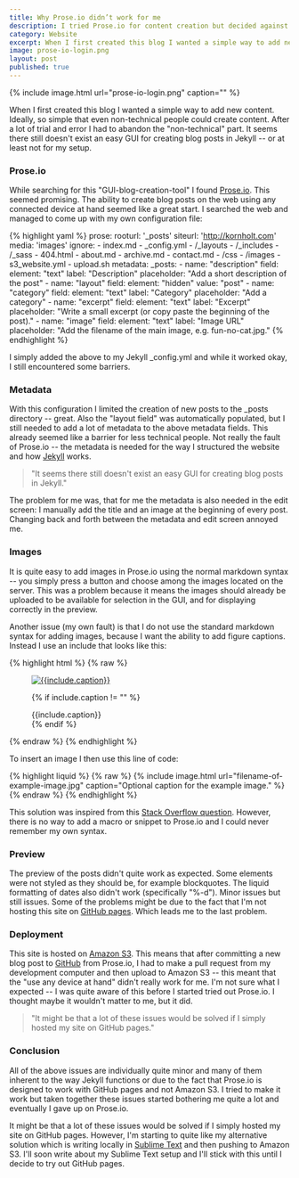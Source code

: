 ```yaml
---
title: Why Prose.io didn’t work for me
description: I tried Prose.io for content creation but decided against. Here's why.
category: Website
excerpt: When I first created this blog I wanted a simple way to add new content. Ideally, so simple that even non-technical people could create content. After a lot of trial and error I had to abandon the "non-technical" part. It seems there still doesn't exist an easy GUI for creating blog posts in Jekyll -- or at least not for my setup.
image: prose-io-login.png
layout: post
published: true
---
```


{% include image.html url="prose-io-login.png" caption="" %}

When I first created this blog I wanted a simple way to add new content. Ideally, so simple that even non-technical people could create content. After a lot of trial and error I had to abandon the "non-technical" part. It seems there still doesn't exist an easy GUI for creating blog posts in Jekyll -- or at least not for my setup.

### Prose.io
While searching for this "GUI-blog-creation-tool" I found [Prose.io](http://prose.io/). This seemed promising. The ability to create blog posts on the web using any connected device at hand seemed like a great start. I searched the web and managed to come up with my own configuration file:

{% highlight yaml %}
prose:
  rooturl: '_posts'
  siteurl: 'http://kornholt.com'
  media: 'images'
  ignore:
    - index.md
    - _config.yml
    - /_layouts
    - /_includes
    - /_sass
    - 404.html
    - about.md
    - archive.md
    - contact.md
    - /css
    - /images
    - s3_website.yml
    - upload.sh
  metadata:
    _posts:
      - name: "description"
        field:
            element: "text"
            label: "Description"
            placeholder: "Add a short description of the post"
      - name: "layout"
        field:
          element: "hidden"
          value: "post"
      - name: "category"
        field:
          element: "text"
          label: "Category"
          placeholder: "Add a category"
      - name: "excerpt"
        field:
          element: "text"
          label: "Excerpt"
          placeholder: "Write a small excerpt (or copy paste the beginning of the post)."
      - name: "image"
        field:
          element: "text"
          label: "Image URL"
          placeholder: "Add the filename of the main image, e.g. fun-no-cat.jpg."
{% endhighlight %}

I simply added the above to my Jekyll _config.yml and while it worked okay, I still encountered some barriers.

### Metadata
With this configuration I limited the creation of new posts to the _posts directory -- great. Also the "layout field" was automatically populated, but I still needed to add a lot of metadata to the above metadata fields. This already seemed like a barrier for less technical people. Not really the fault of Prose.io -- the metadata is needed for the way I structured the website and how [Jekyll](http://jekyllrb.com/) works. 

>"It seems there still doesn't exist an easy GUI for creating blog posts in 
Jekyll."

The problem for me was, that for me the metadata is also needed in the edit screen: I manually add the title and an image at the beginning of every post. Changing back and forth between the metadata and edit screen annoyed me.

### Images
It is quite easy to add images in Prose.io using the normal markdown syntax -- you simply press a button and choose among the images located on the server. This was a problem because it means the images should already be uploaded to be available for selection in the GUI, and for displaying correctly in the preview.

Another issue (my own fault) is that I do not use the standard markdown syntax for adding images, because I want the ability to add figure captions. Instead I use an include that looks like this:

{% highlight html %}
{% raw %}
<figure class="img-class">
  <a href="{{site.url}}/images/{{include.url}}">
   <img src="{{site.url}}/images/{{include.url}}" alt="{{include.caption}}">
   </a> 

  {% if include.caption != "" %}
  <figcaption>{{include.caption}}</figcaption>
  {% endif %}
</figure> 
{% endraw %}
{% endhighlight %}

To insert an image I then use this line of code:

{% highlight liquid %}
{% raw %}
{% include image.html url="filename-of-example-image.jpg" caption="Optional caption for the example image." %}
{% endraw %}
{% endhighlight %}

This solution was inspired from this [Stack Overflow question](http://stackoverflow.com/questions/19331362/using-an-image-caption-in-markdown-jekyll). However, there is no way to add a macro or snippet to Prose.io and I could never remember my own syntax.

### Preview
The preview of the posts didn't quite work as expected. Some elements were not styled as they should be, for example blockquotes. The liquid formatting of dates also didn't work (specifically "%-d"). Minor issues but still issues. Some of the problems might be due to the fact that I'm not hosting this site on [GitHub pages](https://pages.github.com/). Which leads me to the last problem.

### Deployment
This site is hosted on [Amazon S3](https://aws.amazon.com/s3/). This means that after committing a new blog post to [GitHub](https://github.com/) from Prose.io, I had to make a pull request from my development computer and then upload to Amazon S3 -- this meant that the "use any device at hand" didn't really work for me. I'm not sure what I expected -- I was quite aware of this before I started tried out Prose.io. I thought maybe it wouldn't matter to me, but it did.

>"It might be that a lot of these issues would be solved if I simply hosted my site on GitHub pages."

### Conclusion
All of the above issues are individually quite minor and many of them inherent to the way Jekyll functions or due to the fact that Prose.io is designed to work with GitHub pages and not Amazon S3. I tried to make it work but taken together these issues started bothering me quite a lot and eventually I gave up on Prose.io. 

It might be that a lot of these issues would be solved if I simply hosted my site on GitHub pages. However, I'm starting to quite like my alternative solution which is writing locally in [Sublime Text](http://www.sublimetext.com/) and then pushing to Amazon S3. I'll soon write about my Sublime Text setup and I'll stick with this until I decide to try out GitHub pages.
